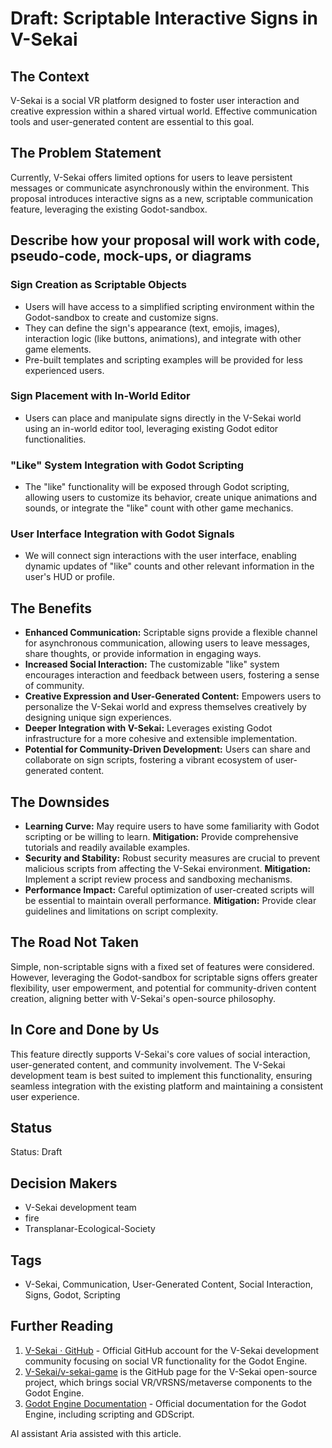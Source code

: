 # Draft: Scriptable Interactive Signs in V-Sekai

## The Context

V-Sekai is a social VR platform designed to foster user interaction and creative expression within a shared virtual world. Effective communication tools and user-generated content are essential to this goal.

## The Problem Statement

Currently, V-Sekai offers limited options for users to leave persistent messages or communicate asynchronously within the environment. This proposal introduces interactive signs as a new, scriptable communication feature, leveraging the existing Godot-sandbox.

## Describe how your proposal will work with code, pseudo-code, mock-ups, or diagrams

### Sign Creation as Scriptable Objects

- Users will have access to a simplified scripting environment within the Godot-sandbox to create and customize signs.
- They can define the sign's appearance (text, emojis, images), interaction logic (like buttons, animations), and integrate with other game elements.
- Pre-built templates and scripting examples will be provided for less experienced users.

### Sign Placement with In-World Editor

- Users can place and manipulate signs directly in the V-Sekai world using an in-world editor tool, leveraging existing Godot editor functionalities.

### "Like" System Integration with Godot Scripting

- The "like" functionality will be exposed through Godot scripting, allowing users to customize its behavior, create unique animations and sounds, or integrate the "like" count with other game mechanics.

### User Interface Integration with Godot Signals

- We will connect sign interactions with the user interface, enabling dynamic updates of "like" counts and other relevant information in the user's HUD or profile.

## The Benefits

- **Enhanced Communication:** Scriptable signs provide a flexible channel for asynchronous communication, allowing users to leave messages, share thoughts, or provide information in engaging ways.
- **Increased Social Interaction:** The customizable "like" system encourages interaction and feedback between users, fostering a sense of community.
- **Creative Expression and User-Generated Content:** Empowers users to personalize the V-Sekai world and express themselves creatively by designing unique sign experiences.
- **Deeper Integration with V-Sekai:** Leverages existing Godot infrastructure for a more cohesive and extensible implementation.
- **Potential for Community-Driven Development:** Users can share and collaborate on sign scripts, fostering a vibrant ecosystem of user-generated content.

## The Downsides

- **Learning Curve:** May require users to have some familiarity with Godot scripting or be willing to learn. **Mitigation:** Provide comprehensive tutorials and readily available examples.
- **Security and Stability:** Robust security measures are crucial to prevent malicious scripts from affecting the V-Sekai environment. **Mitigation:** Implement a script review process and sandboxing mechanisms.
- **Performance Impact:** Careful optimization of user-created scripts will be essential to maintain overall performance. **Mitigation:** Provide clear guidelines and limitations on script complexity.

## The Road Not Taken

Simple, non-scriptable signs with a fixed set of features were considered. However, leveraging the Godot-sandbox for scriptable signs offers greater flexibility, user empowerment, and potential for community-driven content creation, aligning better with V-Sekai's open-source philosophy.

## In Core and Done by Us

This feature directly supports V-Sekai's core values of social interaction, user-generated content, and community involvement. The V-Sekai development team is best suited to implement this functionality, ensuring seamless integration with the existing platform and maintaining a consistent user experience.

## Status

Status: Draft

## Decision Makers

- V-Sekai development team
- fire
- Transplanar-Ecological-Society

## Tags

- V-Sekai, Communication, User-Generated Content, Social Interaction, Signs, Godot, Scripting

## Further Reading

1.  [V-Sekai · GitHub](https://github.com/v-sekai) - Official GitHub account for the V-Sekai development community focusing on social VR functionality for the Godot Engine.
2.  [V-Sekai/v-sekai-game](https://github.com/v-sekai/v-sekai-game) is the GitHub page for the V-Sekai open-source project, which brings social VR/VRSNS/metaverse components to the Godot Engine.
3.  [Godot Engine Documentation](https://docs.godotengine.org/) - Official documentation for the Godot Engine, including scripting and GDScript.

AI assistant Aria assisted with this article.
